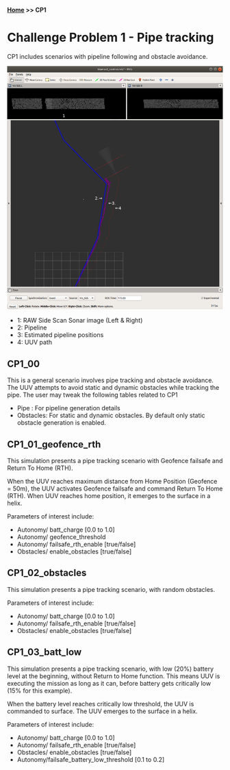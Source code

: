 
**[Home](https://AbLECPS.github.io) >> CP1**

# Challenge Problem 1 - Pipe tracking

CP1 includes scenarios with pipeline following and obstacle avoidance.

![Pipe Tracking](./imgs/pipe_tracking.png)
- 1: RAW Side Scan Sonar image (Left & Right)
- 2: Pipeline
- 3: Estimated pipeline positions
- 4: UUV path

## CP1_00

This is a general scenario involves pipe tracking and obstacle avoidance. The UUV attempts to avoid static and dynamic obstacles while tracking the pipe. The user may tweak the following tables related to CP1

  - Pipe : For pipeline generation details
  - Obstacles: For static and dynamic obstacles. By default only static obstacle generation is enabled.

## CP1_01_geofence_rth
This simulation presents a pipe tracking scenario with Geofence failsafe and Return To Home (RTH).

When the UUV reaches maximum distance from Home Position (Geofence = 50m), the UUV activates Geofence failsafe and command Return To Home (RTH).
When UUV reaches home position, it emerges to the surface in a helix.


Parameters of interest include:

 - Autonomy/ batt_charge [0.0 to 1.0]
 - Autonomy/ geofence_threshold
 - Autonomy/ failsafe_rth_enable [true/false]
 - Obstacles/ enable_obstacles [true/false]


## CP1_02_obstacles
This simulation presents a pipe tracking scenario, with random obstacles.


Parameters of interest include:

 - Autonomy/ batt_charge [0.0 to 1.0]
 - Autonomy/ failsafe_rth_enable [true/false]
 - Obstacles/ enable_obstacles [true/false]


## CP1_03_batt_low
This simulation presents a pipe tracking scenario, with low (20%) battery level at the beginning, without Return to Home function. This means UUV is executing the mission as long as it can, before battery gets critically low (15% for this example).

When the battery level reaches critically low threshold, the UUV is commanded to surface. 
The UUV emerges to the surface in a helix. 


Parameters of interest include:

 - Autonomy/ batt_charge [0.0 to 1.0]
 - Autonomy/ failsafe_rth_enable [true/false]
 - Obstacles/ enable_obstacles [true/false]
 - Autonomy/failsafe_battery_low_threshold [0.1 to 0.2]

